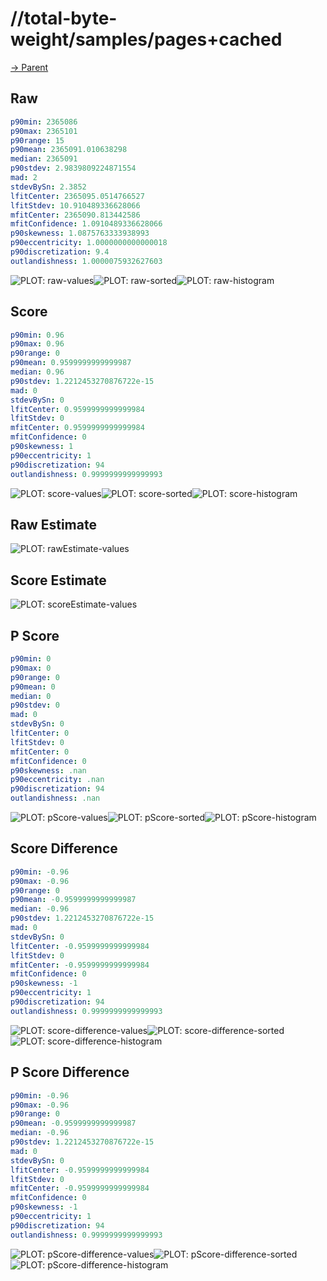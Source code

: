 
# //total-byte-weight/samples/pages+cached

[→ Parent](../..)


## Raw


```yaml
p90min: 2365086
p90max: 2365101
p90range: 15
p90mean: 2365091.010638298
median: 2365091
p90stdev: 2.9839809224871554
mad: 2
stdevBySn: 2.3852
lfitCenter: 2365095.0514766527
lfitStdev: 10.910489336628066
mfitCenter: 2365090.813442586
mfitConfidence: 1.0910489336628066
p90skewness: 1.0875763333938993
p90eccentricity: 1.0000000000000018
p90discretization: 9.4
outlandishness: 1.0000075932627603

```

![PLOT: raw-values](./raw/values.svg)![PLOT: raw-sorted](./raw/sorted.svg)![PLOT: raw-histogram](./raw/histogram.svg)
## Score


```yaml
p90min: 0.96
p90max: 0.96
p90range: 0
p90mean: 0.9599999999999987
median: 0.96
p90stdev: 1.2212453270876722e-15
mad: 0
stdevBySn: 0
lfitCenter: 0.9599999999999984
lfitStdev: 0
mfitCenter: 0.9599999999999984
mfitConfidence: 0
p90skewness: 1
p90eccentricity: 1
p90discretization: 94
outlandishness: 0.9999999999999993

```

![PLOT: score-values](./score/values.svg)![PLOT: score-sorted](./score/sorted.svg)![PLOT: score-histogram](./score/histogram.svg)
## Raw Estimate

![PLOT: rawEstimate-values](./rawEstimate/values.svg)
## Score Estimate

![PLOT: scoreEstimate-values](./scoreEstimate/values.svg)
## P Score


```yaml
p90min: 0
p90max: 0
p90range: 0
p90mean: 0
median: 0
p90stdev: 0
mad: 0
stdevBySn: 0
lfitCenter: 0
lfitStdev: 0
mfitCenter: 0
mfitConfidence: 0
p90skewness: .nan
p90eccentricity: .nan
p90discretization: 94
outlandishness: .nan

```

![PLOT: pScore-values](./pScore/values.svg)![PLOT: pScore-sorted](./pScore/sorted.svg)![PLOT: pScore-histogram](./pScore/histogram.svg)
## Score Difference


```yaml
p90min: -0.96
p90max: -0.96
p90range: 0
p90mean: -0.9599999999999987
median: -0.96
p90stdev: 1.2212453270876722e-15
mad: 0
stdevBySn: 0
lfitCenter: -0.9599999999999984
lfitStdev: 0
mfitCenter: -0.9599999999999984
mfitConfidence: 0
p90skewness: -1
p90eccentricity: 1
p90discretization: 94
outlandishness: 0.9999999999999993

```

![PLOT: score-difference-values](./score-difference/values.svg)![PLOT: score-difference-sorted](./score-difference/sorted.svg)![PLOT: score-difference-histogram](./score-difference/histogram.svg)
## P Score Difference


```yaml
p90min: -0.96
p90max: -0.96
p90range: 0
p90mean: -0.9599999999999987
median: -0.96
p90stdev: 1.2212453270876722e-15
mad: 0
stdevBySn: 0
lfitCenter: -0.9599999999999984
lfitStdev: 0
mfitCenter: -0.9599999999999984
mfitConfidence: 0
p90skewness: -1
p90eccentricity: 1
p90discretization: 94
outlandishness: 0.9999999999999993

```

![PLOT: pScore-difference-values](./pScore-difference/values.svg)![PLOT: pScore-difference-sorted](./pScore-difference/sorted.svg)![PLOT: pScore-difference-histogram](./pScore-difference/histogram.svg)